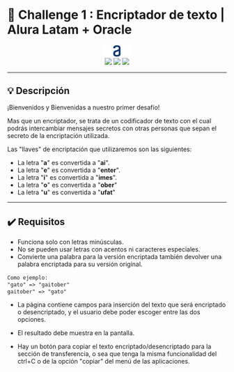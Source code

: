 
# 🔏 Challenge 1 : Encriptador de texto | Alura Latam + Oracle

<div align="center"><img src="imagenes/logo2x.png" width="64"/></div>

<div align="center">
    <img src="https://img.shields.io/badge/JavaScript-5A5A5A?logo=javascript&logoColor=yelllow"/>
    <img src="https://img.shields.io/badge/HTML-5A5A5A?logo=html5" />
    <img src="https://img.shields.io/badge/CSS-5A5A5A?logo=css3&logoColor=01A3D8" />
</div>

---

## 💡 Descripción

¡Bienvenidos y Bienvenidas a nuestro primer desafío!

Mas que un encriptador, se trata de un codificador de texto con el cual podrás intercambiar mensajes secretos con otras personas que sepan el secreto de la encriptación utilizada.

Las "llaves" de encriptación que utilizaremos son las siguientes:

- La letra "**a**" es convertida a "**ai**".
- La letra "**e**" es convertida a "**enter**".
- La letra "**i**" es convertida a "**imes**".
- La letra "**o**" es convertida a "**ober**"
- La letra "**u**" es convertida a "**ufat**"

---

## ✔️ Requisitos

- Funciona solo con letras minúsculas.
- No se pueden usar letras con acentos ni caracteres especiales.
- Convierte una palabra para la versión encriptada también devolver una palabra encriptada para su versión original.

```
Como ejemplo:
"gato" => "gaitober"
gaitober" => "gato"
```

- La página contiene campos para inserción del texto que será encriptado o desencriptado, y el usuario debe poder escoger entre las dos opciones.
  
- El resultado debe  muestra en la pantalla.

- Hay un botón para copiar el texto encriptado/desencriptado para la sección de transferencia, o sea que tenga la misma funcionalidad del ctrl+C o de la opción "copiar" del menú de las aplicaciones.